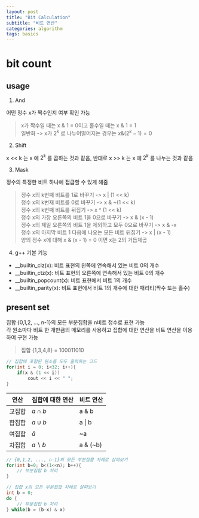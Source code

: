 ```yaml
---
layout: post
title: "Bit Calculation"
subtitle: "비트 연산"
categories: algorithm
tags: basics
---
```


# bit count  
## usage  
1. And  

어떤 정수 x가 짝수인지 여부 확인 가능  
> x가 짝수일 때는 x & 1 = 0이고 홀수일 때는 x & 1 = 1  
> 일반화 -> x가 $2^k$ 로 나누어떨어지는 경우는 $x \& (2^k - 1) = 0$  
 
2. Shift  

x << k 는 x 에 $2^k$ 를 곱하는 것과 같음, 반대로 x >> k 는 x 에 $2^k$ 를 나누는 것과 같음  

3. Mask  

정수의 특정한 비트 하나에 접급할 수 있게 해줌  

> 정수 x의 k번째 비트를 1로 바꾸기 -> x | (1 << k)  
> 정수 x의 k번재 비트를 0로 바꾸기 -> x & ~(1 << k)  
> 정수 x의 k번째 비트를 뒤집기 -> x ^ (1 << k)  
> 정수 x의 가장 오른쪽의 비트 1을 0으로 바꾸기 -> x & (x - 1)  
> 정수 x의 제일 오른쪽의 비트 1을 제외하고 모두 0으로 바꾸기 -> x & -x  
> 정수 x의 마지막 비트 1 다음에 나오는 모든 비트 뒤집기 -> x | (x - 1)  
> 양의 정수 x에 대해 x & (x - 1) = 0 이면 x는 2의 거듭제곱  

4. g++ 기본 기능  

* __builtin_clz(x): 비트 표현의 왼쪽에 연속해서 있는 비트 0의 개수  
* __builtin_ctz(x): 비트 표현의 오른쪽에 연속해서 있는 비트 0의 개수  
* __builtin_popcount(x): 비트 표현에서 비트 1의 개수  
* __builtin_parity(x): 비트 표현에서 비트 1의 개수에 대한 패리티(짝수 또는 홀수)  

## present set  
집합 {0,1,2, ..., n-1}의 모든 부분집합을 n비트 정수로 표현 가능  
각 원소마다 비트 한 개만큼의 메모리를 사용하고 집합에 대한 연산을 비트 연산을 이용하여 구현 가능  
> 집합 {1,3,4,8} = 100011010  

```C++
// 집합에 포함된 원소를 모두 출력하는 코드
for(int i = 0; i<32; i++){
    if(x & (1 << i))
        cout << i << " ";
}
```

| 연산 | 집합에 대한 연산 | 비트 연산 |
|--|--|--|
| 교집합 | $a \cap b$ | a & b|
| 합집합 | $a \cup b$ | a \| b|
| 여집합 | $\bar{a}$ | ~a |
| 차집합 | $a \smallsetminus b$ | a & (~b) |

```C++
// {0,1,2, ..., n-1}의 모든 부분집합 차례로 살펴보기
for(int b=0; b<(1<<n); b++){
    // 부분집합 b 처리
}
```

```C++
// 집합 x의 모든 부분집합 차례로 살펴보기
int b = 0;
do {
    // 부분집합 b 처리
} while(b = (b-x) & x)
```  
